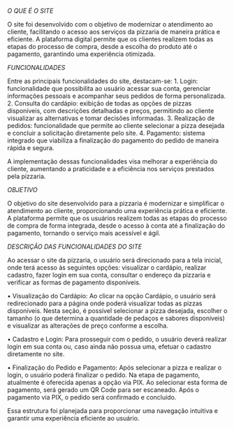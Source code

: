 *O QUE É O SITE*

O site foi desenvolvido com o objetivo de modernizar o atendimento ao cliente, facilitando o acesso aos serviços da pizzaria de maneira prática e eficiente. A plataforma digital permite que os clientes realizem todas as etapas do processo de compra, desde a escolha do produto até o pagamento, garantindo uma experiência otimizada.

*FUNCIONALIDADES*

Entre as principais funcionalidades do site, destacam-se:
	1.	Login: funcionalidade que possibilita ao usuário acessar sua conta, gerenciar informações pessoais e acompanhar seus pedidos de forma personalizada.
	2.	Consulta do cardápio: exibição de todas as opções de pizzas disponíveis, com descrições detalhadas e preços, permitindo ao cliente visualizar as alternativas e tomar decisões informadas.
	3.	Realização de pedidos: funcionalidade que permite ao cliente selecionar a pizza desejada e concluir a solicitação diretamente pelo site.
	4.	Pagamento: sistema integrado que viabiliza a finalização do pagamento do pedido de maneira rápida e segura.

A implementação dessas funcionalidades visa melhorar a experiência do cliente, aumentando a praticidade e a eficiência nos serviços prestados pela pizzaria.

*OBJETIVO*

O objetivo do site desenvolvido para a pizzaria é modernizar e simplificar o atendimento ao cliente, proporcionando uma experiência prática e eficiente. A plataforma permite que os usuários realizem todas as etapas do processo de compra de forma integrada, desde o acesso à conta até a finalização do pagamento, tornando o serviço mais acessível e ágil.


*DESCRIÇÃO DAS FUNCIONALIDADES DO SITE*

Ao acessar o site da pizzaria, o usuário será direcionado para a tela inicial, onde terá acesso às seguintes opções: visualizar o cardápio, realizar cadastro, fazer login em sua conta, consultar o endereço da pizzaria e verificar as formas de pagamento disponíveis.

•	Visualização do Cardápio:
Ao clicar na opção Cardápio, o usuário será redirecionado para a página onde poderá visualizar todas as pizzas disponíveis. Nesta seção, é possível selecionar a pizza desejada, escolher o tamanho (o que determina a quantidade de pedaços e sabores disponíveis) e visualizar as alterações de preço conforme a escolha.

•	Cadastro e Login:
Para prosseguir com o pedido, o usuário deverá realizar login em sua conta ou, caso ainda não possua uma, efetuar o cadastro diretamente no site.

•	Finalização do Pedido e Pagamento:
Após selecionar a pizza e realizar o login, o usuário poderá finalizar o pedido. Na etapa de pagamento, atualmente é oferecida apenas a opção via PIX. Ao selecionar esta forma de pagamento, será gerado um QR Code para ser escaneado. Após o pagamento via PIX, o pedido será confirmado e concluído.

Essa estrutura foi planejada para proporcionar uma navegação intuitiva e garantir uma experiência eficiente ao usuário.

